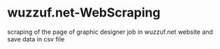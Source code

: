 # wuzzuf.net-WebScraping
scraping of the page of graphic designer job in wuzzuf.net website and save data in csv file
